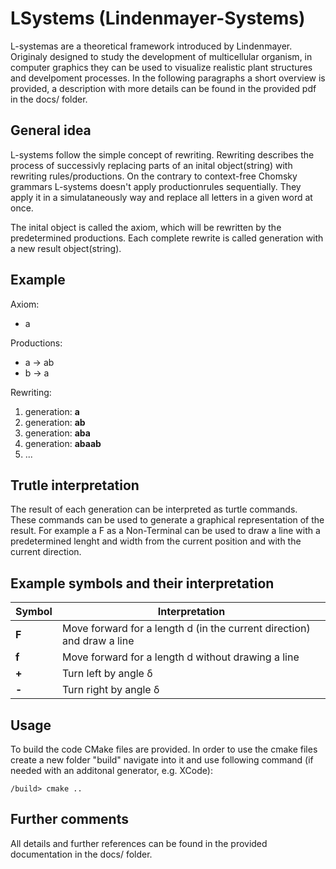 # LSystems (Lindenmayer-Systems)
L-systemas are a theoretical framework introduced by Lindenmayer. Originaly designed to study the development of multicellular organism, in computer graphics they can be used to visualize realistic plant structures and develpoment processes. In the following paragraphs a short overview is provided, a description with more details can be found in the provided pdf in the docs/ folder. 

## General idea
L-systems follow the simple concept of rewriting. Rewriting describes the process of successivly replacing parts of an inital object(string) with rewriting rules/productions.
On the contrary to context-free Chomsky grammars L-systems doesn't apply productionrules sequentially. They apply it in a simulataneously way and replace all letters in a given word at once.

The inital object is called the axiom, which will be rewritten by the predetermined productions.
Each complete rewrite is called generation with a new result object(string).

## Example

Axiom: 
* a

Productions: 
* a -> ab
* b -> a

Rewriting:
1. generation: **a**
1. generation: **ab**
1. generation: **aba**
1. generation: **abaab**
1. ...
   
## Trutle interpretation
The result of each generation can be interpreted as turtle commands. These commands can be used to generate a graphical representation of the result.
For example a F as a Non-Terminal can be used to draw a line with a predetermined lenght and width from the current position and with the current direction.

## Example symbols and their interpretation
Symbol | Interpretation
------------ | -------------
__F__ | Move forward for a length d (in the current direction) and draw a line
__f__ | Move forward for a length d without drawing a line
__+__ | Turn left by angle δ
__-__ | Turn right by angle δ

## Usage
To build the code CMake files are provided. In order to use the cmake files create a new folder "build" navigate into it and use following command (if needed with an additonal generator, e.g. XCode):
```
/build> cmake ..
```

## Further comments
All details and further references can be found in the provided documentation in the docs/ folder. 
